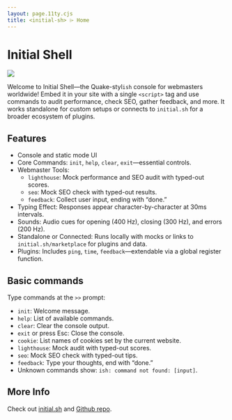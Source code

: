 ```yaml
---
layout: page.11ty.cjs
title: <initial-sh> ⌲ Home
---
```


# Initial Shell

  <a href="https://www.npmjs.com/initial-sh">
    <img src="https://img.shields.io/npm/v/initial-sh
" />
  </a>

Welcome to Initial Shell—the Quake-styl`ish` console for webmasters worldwide! Embed it in your site with a single `<script>` tag and use commands to audit performance, check SEO, gather feedback, and more. It works standalone for custom setups or connects to `initial.sh` for a broader ecosystem of plugins.

## Features

- Console and static mode UI
- Core Commands: `init`, `help`, `clear`, `exit`—essential controls.
- Webmaster Tools:
    - `lighthouse`: Mock performance and SEO audit with typed-out scores.
    - `seo`: Mock SEO check with typed-out results.
    - `feedback`: Collect user input, ending with “done.”
- Typing Effect: Responses appear character-by-character at 30ms intervals.
- Sounds: Audio cues for opening (400 Hz), closing (300 Hz), and errors (200 Hz).
- Standalone or Connected: Runs locally with mocks or links to `initial.sh/marketplace` for plugins and data.
- Plugins: Includes `ping`, `time`, `feedback`—extendable via a global register function.

## Basic commands

Type commands at the `>>` prompt:

- `init`: Welcome message.
- `help`: List of available commands.
- `clear`: Clear the console output.
- `exit` or press Esc: Close the console.
- `cookie`: List names of cookies set by the current website.
- `lighthouse`: Mock audit with typed-out scores.
- `seo`: Mock SEO check with typed-out tips.
- `feedback`: Type your thoughts, end with “done.”
- Unknown commands show: `ish: command not found: [input]`.

## More Info

Check out [initial.sh](https://initial.sh) and [Github repo](https://github.com/unicolored/initial.term).


